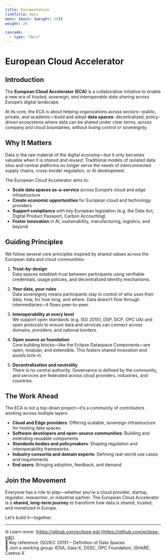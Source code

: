 ```yaml
---
title: Documentation
linkTitle: Docs
menu: {main: {weight: 20}}
weight: 20

cascade:
  - type: "docs"
---
```

# European Cloud Accelerator

## Introduction

The **European Cloud Accelerator (ECA)** is a collaborative initiative to enable a new era of *trusted, sovereign, and interoperable data sharing* across Europe’s digital landscape.

At its core, the ECA is about helping organizations across sectors—public, private, and academic—build and adopt **data spaces**: decentralized, policy-driven ecosystems where data can be shared under clear terms, across company and cloud boundaries, without losing control or sovereignty.

## Why It Matters

Data is the raw material of the digital economy—but it only becomes valuable when it is *shared and reused*. Traditional models of isolated data silos and central platforms no longer serve the needs of interconnected supply chains, cross-border regulation, or AI development.

The European Cloud Accelerator aims to:

- **Scale data spaces as-a-service** across Europe’s cloud and edge infrastructure
- **Create economic opportunities** for European cloud and technology providers
- **Support compliance** with key European legislation (e.g. the Data Act, Digital Product Passport, Carbon Accounting)
- **Foster innovation** in AI, sustainability, manufacturing, logistics, and beyond

## Guiding Principles

We follow several core principles inspired by shared values across the European data and cloud communities:

1. **Trust-by-design**  
   Data spaces establish trust between participants using verifiable credentials, usage policies, and decentralized identity mechanisms.

2. **Your data, your rules**  
   Data sovereignty means participants stay in control of who uses their data, how, for how long, and where. Data doesn’t flow through intermediaries—it flows peer-to-peer.

3. **Interoperability at every level**  
   We support open standards (e.g. ISO 20151, DSP, DCP, OPC UA) and open protocols to ensure data and services can connect across domains, providers, and national borders.

4. **Open source as foundation**  
   Core building blocks—like the Eclipse Dataspace Components—are open, modular, and extensible. This fosters shared innovation and avoids lock-in.

5. **Decentralization and neutrality**  
   There is no central authority. Governance is defined by the community, and services are federated across cloud providers, industries, and countries.

## The Work Ahead

The ECA is not a top-down project—it’s a community of contributors working across multiple layers:

- **Cloud and Edge providers**: Offering scalable, sovereign infrastructure for hosting data spaces
- **Software developers and open-source communities**: Building and extending reusable components
- **Standards bodies and policymakers**: Shaping regulation and interoperability frameworks
- **Industry consortia and domain experts**: Defining real-world use cases and requirements
- **End users**: Bringing adoption, feedback, and demand

## Join the Movement

Everyone has a role to play—whether you're a cloud provider, startup, regulator, researcher, or industrial partner. The European Cloud Accelerator is a **shared, long-term journey** to transform how data is shared, trusted, and monetized in Europe.

Let’s build it—together.

---

🌐 Learn more: [https://github.com/eclipse-edc](https://github.com/eclipse-edc)  
📄 Key reference: ISO/IEC 20151 – Definition of Data Spaces  
🤝 Join a working group: IDSA, Gaia-X, DSSC, OPC Foundation, iSHARE, Catena-X

